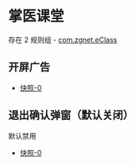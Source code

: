 # 掌医课堂

存在 2 规则组 - [com.zgnet.eClass](/src/apps/com.zgnet.eClass.ts)

## 开屏广告

- [快照-0](https://gkd-kit.gitee.io/import/12644260)

## 退出确认弹窗（默认关闭）

默认禁用

- [快照-0](https://gkd-kit.gitee.io/import/12645513)
